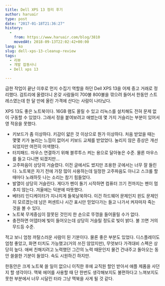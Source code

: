```yaml
---
title: Dell XPS 13 정리 후기
author: haruair
type: post
date: "2017-01-18T21:36:27"
history:
  - 
    from: https://www.haruair.com/blog/3810
    movedAt: 2018-09-13T22:02:42+00:00
lang: ko
slug: dell-xps-13-cleanup-review
tags:
  - 리뷰
  - 개발 잡동사니
  - Dell xps 13

---
```

급한 작업이 끝난 이후로 먼지 수집기 역할을 하던 Dell XPS 13을 어제 중고 거래로 정리했다. 검트리에 올렸더니 온갖 사람들이 700불 800불을 깎으려 들어서 한동안 스트레스였는데 한 달 만에 올린 가격에 산다는 사람이 나타났다.

XPS 13도 좋은 노트북이다. 16GB 램도 올릴 수 있고 리눅스를 설치해도 전혀 문제 없이 구동할 수 있었다. 그래서 정을 붙여보려고 애썼는데 몇 가지 거슬리는 부분이 있어서 영 적응을 못했다.

  * 키보드가 좀 이상하다. 키감이 얇은 것 이상으로 뭔가 이상하다. 처음 받았을 때는 몇몇 키가 눌리는 느낌이 없어서 키보드 교체를 받았었다. 눌리지 않은 증상은 개선되었지만 여전히 어색했다.
  * 터치패드. 마우스 연결하기 위해 블루투스 켜는 용으로 달아놓은 수준. 물론 마우스를 들고 다니면 되겠지만&#8230;
  * 고주파음이 상당히 거슬렸다. 이전 글에서도 썼지만 조용한 곳에서는 너무 잘 들린다. 노트북은 자기 전에 가장 많이 사용하는데 일정한 고주파음도 아니고 스크롤 할 때마다 노래하듯 나는 소리는 참기 힘들었다.
  * 발열이 상당히 거슬린다. 게다가 펜이 돌기 시작하면 컴퓨터 끄기 전까지는 펜이 멈추지 않는다. 겨울에는 덕분에 따뜻했다.
  * 베터리 인디케이터가 지나치게 들쑥날쑥하다. 이건 하드웨어 문제인지 윈도 문제인지 모르겠는데 남은 퍼센트나 시간 표시만 믿었다가는 들고 나가서 켜자마자 죽는 것을 볼 수 있다.
  * 노트북 무게중심이 잘못된 것인지 한 손으로 뚜껑을 들어올릴 수가 없다.
  * 충전하면 어뎁터에 빛이 들어오는데 상당히 거슬릴 정도로 빛이 밝다. 불 끄면 거의 무드등 수준.

적고 보니 엄청 까탈스러운 사람이 된 기분이다. 물론 좋은 부분도 있었다. 디스플레이도 엄청 좋았고, 화면 터치도 가능했고(거의 쓰진 않았지만), 무엇보다 가격대비 스펙은 상당히 높다. 애써 친해지려고 노력했던 그간의 노력 때문인지 물건 건내주고 돌아오는 동안 쓸쓸한 기분이 들었다. 속도 시원하긴 하지만.

한동안은 크게 노트북 쓸 일이 없으니 이직한 후에 교직원 할인 받아서 애플 제품을 사던지 할 생각이다. 맥북 에어를 사용할 때 단 한번도 생각해보지도 불편하다고 느껴보지도 못한 부분에서 너무 시달린 터라 그냥 맥북을 사게 될 것 같다.